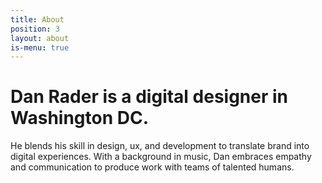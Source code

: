 ```yaml
---
title: About
position: 3
layout: about
is-menu: true
---
```


# Dan Rader  is a digital designer in Washington DC.
He blends his skill in design, ux, and development to translate brand into digital experiences. With a background in music, Dan embraces empathy and communication to produce work with teams of talented humans.

